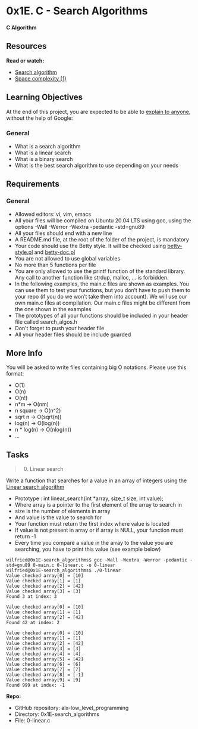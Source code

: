 # 0x1E. C - Search Algorithms

**C Algorithm**

## Resources

**Read or watch:**

- [Search algorithm](https://en.wikipedia.org/wiki/Search_algorithm)
- [Space complexity (1)](https://www.geeksforgeeks.org/g-fact-86/)

## Learning Objectives

At the end of this project, you are expected to be able to [explain to anyone](https://fs.blog/feynman-learning-technique/), without the help of Google:

### General

- What is a search algorithm
- What is a linear search
- What is a binary search
- What is the best search algorithm to use depending on your needs

## Requirements

### General

- Allowed editors: vi, vim, emacs
- All your files will be compiled on Ubuntu 20.04 LTS using gcc, using the options -Wall -Werror -Wextra -pedantic -std=gnu89
- All your files should end with a new line
- A README.md file, at the root of the folder of the project, is mandatory
- Your code should use the Betty style. It will be checked using [betty-style.pl](https://github.com/holbertonschool/Betty/blob/master/betty-style.pl) and [betty-doc.pl](https://github.com/holbertonschool/Betty/blob/master/betty-doc.pl)
- You are not allowed to use global variables
- No more than 5 functions per file
- You are only allowed to use the printf function of the standard library. Any call to another function like strdup, malloc, … is forbidden.
- In the following examples, the main.c files are shown as examples. You can use them to test your functions, but you don’t have to push them to your repo (if you do we won’t take them into account). We will use our own main.c files at compilation. Our main.c files might be different from the one shown in the examples
- The prototypes of all your functions should be included in your header file called search_algos.h
- Don’t forget to push your header file
- All your header files should be include guarded

## More Info

You will be asked to write files containing big O notations. Please use this format:

- O(1)
- O(n)
- O(n!)
- n\*m -> O(nm)
- n square -> O(n^2)
- sqrt n -> O(sqrt(n))
- log(n) -> O(log(n))
- n * log(n) -> O(nlog(n))
- …

## Tasks

> 0. Linear search 

Write a function that searches for a value in an array of integers using the [Linear search algorithm](https://en.wikipedia.org/wiki/Linear_search)

- Prototype : int linear_search(int \*array, size_t size, int value);
- Where array is a pointer to the first element of the array to search in
- size is the number of elements in array
- And value is the value to search for
- Your function must return the first index where value is located
- If value is not present in array or if array is NULL, your function must return -1
- Every time you compare a value in the array to the value you are searching, you have to print this value (see example below)

```
wilfried@0x1E-search_algorithms$ gcc -Wall -Wextra -Werror -pedantic -std=gnu89 0-main.c 0-linear.c -o 0-linear
wilfried@0x1E-search_algorithms$ ./0-linear 
Value checked array[0] = [10]
Value checked array[1] = [1]
Value checked array[2] = [42]
Value checked array[3] = [3]
Found 3 at index: 3

Value checked array[0] = [10]
Value checked array[1] = [1]
Value checked array[2] = [42]
Found 42 at index: 2

Value checked array[0] = [10]
Value checked array[1] = [1]
Value checked array[2] = [42]
Value checked array[3] = [3]
Value checked array[4] = [4]
Value checked array[5] = [42]
Value checked array[6] = [6]
Value checked array[7] = [7]
Value checked array[8] = [-1]
Value checked array[9] = [9]
Found 999 at index: -1
```

**Repo:**

- GitHub repository: alx-low_level_programming
- Directory: 0x1E-search_algorithms
- File: 0-linear.c
